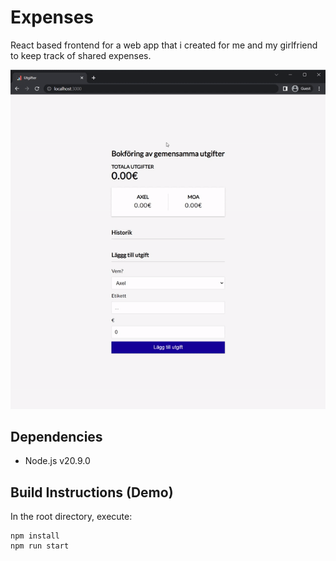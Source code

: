 # Expenses
React based frontend for a web app that i created for me and my girlfriend to keep track of shared expenses. 

![Alt Text](gifs/expenses.gif)

## Dependencies 
- Node.js v20.9.0

## Build Instructions (Demo)
In the root directory, execute:

```
npm install 
npm run start
```
